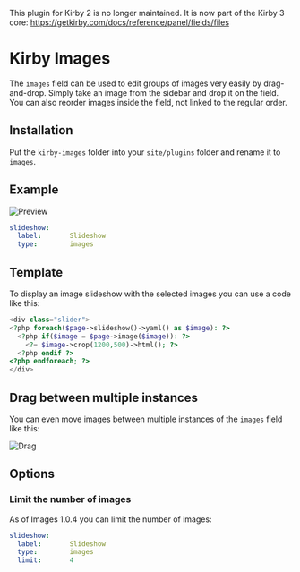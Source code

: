 This plugin for Kirby 2 is no longer maintained. It is now part of the Kirby 3 core: https://getkirby.com/docs/reference/panel/fields/files

# Kirby Images

The `images` field can be used to edit groups of images very easily by drag-and-drop. Simply take an image from the sidebar and drop it on the field. You can also reorder images inside the field, not linked to the regular order.

## Installation

Put the `kirby-images` folder into your `site/plugins` folder and rename it to `images`.

## Example

![Preview](https://user-images.githubusercontent.com/7975568/29234770-9f686324-7ef9-11e7-8c37-f53e2848c846.gif)

```yaml
slideshow:
  label:       Slideshow
  type:        images
```

## Template

To display an image slideshow with the selected images you can use a code like this:

```php
<div class="slider">
<?php foreach($page->slideshow()->yaml() as $image): ?>   
  <?php if($image = $page->image($image)): ?>
    <?= $image->crop(1200,500)->html(); ?>  		    
  <?php endif ?>
<?php endforeach; ?>
</div>
```

## Drag between multiple instances

You can even move images between multiple instances of the `images` field like this:

![Drag](https://cloud.githubusercontent.com/assets/11269635/25747374/940bc790-31a7-11e7-8dcd-e70038dac2cc.gif)

## Options

### Limit the number of images

As of Images 1.0.4 you can limit the number of images:

```yaml
slideshow:
  label:       Slideshow
  type:        images
  limit:       4
```
